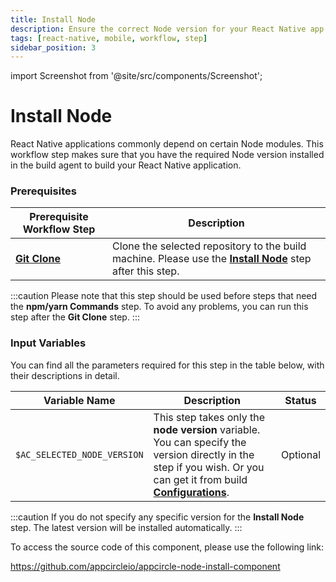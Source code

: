 ```yaml
---
title: Install Node
description: Ensure the correct Node version for your React Native app with Install Node. A crucial step for building React Native applications.
tags: [react-native, mobile, workflow, step]
sidebar_position: 3
---
```


import Screenshot from '@site/src/components/Screenshot';

# Install Node

React Native applications commonly depend on certain Node modules. This workflow step makes sure that you have the required Node version installed in the build agent to build your React Native application.

### Prerequisites
| Prerequisite Workflow Step                      | Description                                     |
|-------------------------------------------------|-------------------------------------------------|
| [**Git Clone**](https://docs.appcircle.io/workflows/common-workflow-steps#git-clone) | Clone the selected repository to the build machine. Please use the [**Install Node**](https://docs.appcircle.io/workflows/react-native-specific-workflow-steps#install-node) step after this step. |

:::caution
Please note that this step should be used before steps that need the **npm/yarn Commands** step. To avoid any problems, you can run this step after the **Git Clone** step.
:::

<Screenshot url='https://cdn.appcircle.io/docs/assets/BE2796-nodeOrder.png' />

### Input Variables

You can find all the parameters required for this step in the table below, with their descriptions in detail.

<Screenshot url='https://cdn.appcircle.io/docs/assets/BE2796-nodeDetails.png' />

| Variable Name                 | Description                                    | Status |
|-------------------------------|------------------------------------------------|--------|
| `$AC_SELECTED_NODE_VERSION`   | This step takes only the **node version** variable. You can specify the version directly in the step if you wish. Or you can get it from build [**Configurations**](https://docs.appcircle.io/build/building-react-native-applications#build-configuration-for-react-native-ios-applications). | Optional |

:::caution
If you do not specify any specific version for the **Install Node** step. The latest version will be installed automatically.
:::

To access the source code of this component, please use the following link:

https://github.com/appcircleio/appcircle-node-install-component